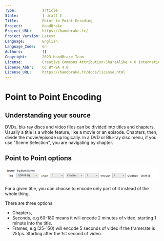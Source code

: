 ```yaml
---
Type:            article
State:           [ draft ]
Title:           Point to Point Encoding
Project:         HandBrake
Project_URL:     https://handbrake.fr/
Project_Version: Latest
Language:        English
Language_Code:   en
Authors:         []
Copyright:       2023 HandBrake Team
License:         Creative Commons Attribution-ShareAlike 4.0 International
License_Abbr:    CC BY-SA 4.0
License_URL:     https://handbrake.fr/docs/license.html
---
```


Point to Point Encoding
=============================

## Understanding your source

DVDs, blu-ray discs and video files can be divided into titles and chapters. Usually a title is a whole feature, like a movie or an episode.
Chapters, then, divide the movie/episode up logically. In a DVD or Blu-ray disc menu, if you use "Scene Selection", you are navigating by chapter.

## Point to Point options

![Point to Point controls](../../images/windows/point-to-point-1.0.0.png "Point to Point controls")

For a given title, you can choose to encode only part of it instead of the whole thing.

There are three options:

- Chapters,
- Seconds, e.g 60-180 means it will encode 2 minutes of video, starting 1 minute into the title.
- Frames, e.g (25-150) will encode 5 seconds of video if the framerate is 25fps. Starting after the 1st second of video.
